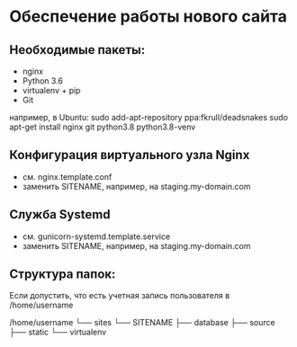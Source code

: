 Обеспечение работы нового сайта
================================
## Необходимые пакеты:
* nginx
* Python 3.6
* virtualenv + pip
* Git

например, в Ubuntu:
	sudo add-apt-repository ppa:fkrull/deadsnakes
	sudo apt-get install nginx git python3.8 python3.8-venv

## Конфигурация виртуального узла Nginx

* см. nginx.template.conf
* заменить SITENAME, например, на staging.my-domain.com
## Служба Systemd
* см. gunicorn-systemd.template.service
* заменить SITENAME, например, на staging.my-domain.com
## Структура папок:
Если допустить, что есть учетная запись пользователя в /home/username

/home/username
└── sites
	└── SITENAME 
		├── database
		├── source
		├── static
		└── virtualenv

